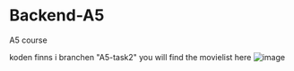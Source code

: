# Backend-A5
A5 course

koden finns i branchen "A5-task2"
you will find the movielist here ![image](https://github.com/user-attachments/assets/ad752c67-8ff6-41ca-aa02-16c22a6c5570)